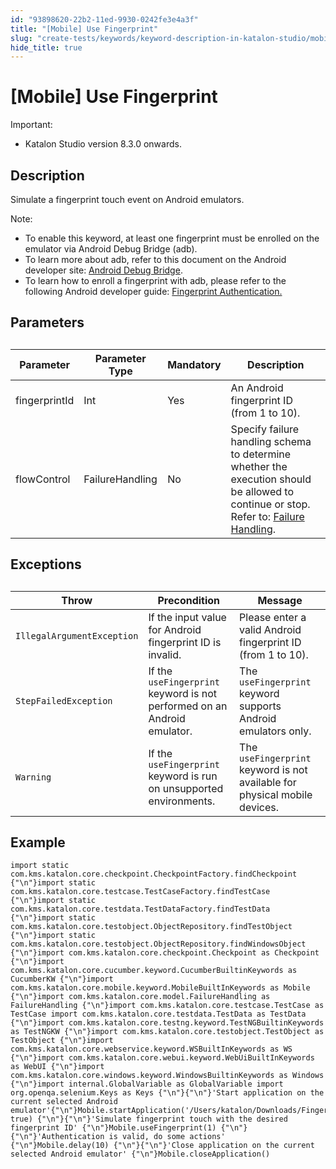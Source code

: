 ```yaml
---
id: "93898620-22b2-11ed-9930-0242fe3e4a3f"
title: "[Mobile] Use Fingerprint"
slug: "create-tests/keywords/keyword-description-in-katalon-studio/mobile-keywords/mobile-use-fingerprint"
hide_title: true
---
```


# <a id="id" class="anchor_top_offset"/><a id="ariaid-title1" class="anchor_top_offset"/>[Mobile] Use Fingerprint

<div xmlns="http://www.w3.org/1999/xhtml" className="note important note_important"><span className="note__title">Important:</span> 
  <ul className="ul"><li className="li">Katalon Studio version 8.3.0 onwards.</li></ul>
</div>

## Description

                        
<p xmlns="http://www.w3.org/1999/xhtml" className="p">Simulate a fingerprint touch event on Android emulators.</p> 
            
<div xmlns="http://www.w3.org/1999/xhtml" className="p">
  <div className="note note note_note"><span className="note__title">Note:</span> 
    <ul className="ul"><li className="li">To enable this keyword, at least one fingerprint must be enrolled on the emulator via Android Debug Bridge (adb).</li><li className="li">To learn more about adb, refer to this document on the Android developer site: <a className="xref j-external-link" href="https://developer.android.com/studio/command-line/adb" target="_blank">Android Debug Bridge</a>.</li><li className="li">To learn how to enroll a fingerprint with adb, please refer to the following Android developer guide: <a className="xref j-external-link" href="https://developer.android.com/about/versions/marshmallow/android-6.0.html#fingerprint-authentication" target="_blank">Fingerprint Authentication.</a></li></ul>
  </div>
</div>
        

## Parameters

                        
<div xmlns="http://www.w3.org/1999/xhtml" className="p">
  <table className="table anchor_top_offset" id="id__b525ba87-6c2c-44f5-ae71-26a4a0fa083d"><caption /><colgroup><col /><col /><col /><col /></colgroup><thead className="thead"><tr className><th className="entry anchor_top_offset" id="id__b525ba87-6c2c-44f5-ae71-26a4a0fa083d__entry__1">Parameter</th><th className="entry anchor_top_offset" id="id__b525ba87-6c2c-44f5-ae71-26a4a0fa083d__entry__2">Parameter Type</th><th className="entry anchor_top_offset" id="id__b525ba87-6c2c-44f5-ae71-26a4a0fa083d__entry__3">Mandatory</th><th className="entry anchor_top_offset" id="id__b525ba87-6c2c-44f5-ae71-26a4a0fa083d__entry__4">Description</th></tr></thead><tbody className="tbody"><tr className><td className="entry" headers="id__b525ba87-6c2c-44f5-ae71-26a4a0fa083d__entry__1 id__b525ba87-6c2c-44f5-ae71-26a4a0fa083d__entry__2 id__b525ba87-6c2c-44f5-ae71-26a4a0fa083d__entry__3 id__b525ba87-6c2c-44f5-ae71-26a4a0fa083d__entry__4 ">fingerprintId</td><td className="entry" headers="id__b525ba87-6c2c-44f5-ae71-26a4a0fa083d__entry__1 id__b525ba87-6c2c-44f5-ae71-26a4a0fa083d__entry__2 id__b525ba87-6c2c-44f5-ae71-26a4a0fa083d__entry__3 id__b525ba87-6c2c-44f5-ae71-26a4a0fa083d__entry__4 ">Int</td><td className="entry" headers="id__b525ba87-6c2c-44f5-ae71-26a4a0fa083d__entry__1 id__b525ba87-6c2c-44f5-ae71-26a4a0fa083d__entry__2 id__b525ba87-6c2c-44f5-ae71-26a4a0fa083d__entry__3 id__b525ba87-6c2c-44f5-ae71-26a4a0fa083d__entry__4 ">Yes</td><td className="entry" headers="id__b525ba87-6c2c-44f5-ae71-26a4a0fa083d__entry__1 id__b525ba87-6c2c-44f5-ae71-26a4a0fa083d__entry__2 id__b525ba87-6c2c-44f5-ae71-26a4a0fa083d__entry__3 id__b525ba87-6c2c-44f5-ae71-26a4a0fa083d__entry__4 ">An Android fingerprint ID (from 1 to 10).</td></tr><tr className><td className="entry" headers="id__b525ba87-6c2c-44f5-ae71-26a4a0fa083d__entry__1 id__b525ba87-6c2c-44f5-ae71-26a4a0fa083d__entry__2 id__b525ba87-6c2c-44f5-ae71-26a4a0fa083d__entry__3 id__b525ba87-6c2c-44f5-ae71-26a4a0fa083d__entry__4 ">flowControl</td><td className="entry" headers="id__b525ba87-6c2c-44f5-ae71-26a4a0fa083d__entry__1 id__b525ba87-6c2c-44f5-ae71-26a4a0fa083d__entry__2 id__b525ba87-6c2c-44f5-ae71-26a4a0fa083d__entry__3 id__b525ba87-6c2c-44f5-ae71-26a4a0fa083d__entry__4 ">FailureHandling</td><td className="entry" headers="id__b525ba87-6c2c-44f5-ae71-26a4a0fa083d__entry__1 id__b525ba87-6c2c-44f5-ae71-26a4a0fa083d__entry__2 id__b525ba87-6c2c-44f5-ae71-26a4a0fa083d__entry__3 id__b525ba87-6c2c-44f5-ae71-26a4a0fa083d__entry__4 ">No</td><td className="entry" headers="id__b525ba87-6c2c-44f5-ae71-26a4a0fa083d__entry__1 id__b525ba87-6c2c-44f5-ae71-26a4a0fa083d__entry__2 id__b525ba87-6c2c-44f5-ae71-26a4a0fa083d__entry__3 id__b525ba87-6c2c-44f5-ae71-26a4a0fa083d__entry__4 ">Specify failure handling schema to determine whether the execution should be allowed to continue or stop. Refer to: <a className="xref" href="/maintain/configure-failure-handling-settings-in-katalon-studio">Failure Handling</a>.</td></tr></tbody></table>
</div>
        

## Exceptions

                        
<div xmlns="http://www.w3.org/1999/xhtml" className="p">
  <table className="table anchor_top_offset" id="id__8068a10a-3be9-49e1-91b4-b10c9f904f57"><caption /><colgroup><col /><col /><col /></colgroup><thead className="thead"><tr className><th className="entry anchor_top_offset" id="id__8068a10a-3be9-49e1-91b4-b10c9f904f57__entry__1">Throw</th><th className="entry anchor_top_offset" id="id__8068a10a-3be9-49e1-91b4-b10c9f904f57__entry__2">Precondition</th><th className="entry anchor_top_offset" id="id__8068a10a-3be9-49e1-91b4-b10c9f904f57__entry__3">Message</th></tr></thead><tbody className="tbody"><tr className><td className="entry" headers="id__8068a10a-3be9-49e1-91b4-b10c9f904f57__entry__1 id__8068a10a-3be9-49e1-91b4-b10c9f904f57__entry__2 id__8068a10a-3be9-49e1-91b4-b10c9f904f57__entry__3 "><code className="ph codeph">IllegalArgumentException</code></td><td className="entry" headers="id__8068a10a-3be9-49e1-91b4-b10c9f904f57__entry__1 id__8068a10a-3be9-49e1-91b4-b10c9f904f57__entry__2 id__8068a10a-3be9-49e1-91b4-b10c9f904f57__entry__3 ">If the input value for Android fingerprint ID is invalid.</td><td className="entry" headers="id__8068a10a-3be9-49e1-91b4-b10c9f904f57__entry__1 id__8068a10a-3be9-49e1-91b4-b10c9f904f57__entry__2 id__8068a10a-3be9-49e1-91b4-b10c9f904f57__entry__3 ">Please enter a valid Android fingerprint ID (from 1 to 10).</td></tr><tr className><td className="entry" headers="id__8068a10a-3be9-49e1-91b4-b10c9f904f57__entry__1 id__8068a10a-3be9-49e1-91b4-b10c9f904f57__entry__2 id__8068a10a-3be9-49e1-91b4-b10c9f904f57__entry__3 "><code className="ph codeph">StepFailedException</code></td><td className="entry" headers="id__8068a10a-3be9-49e1-91b4-b10c9f904f57__entry__1 id__8068a10a-3be9-49e1-91b4-b10c9f904f57__entry__2 id__8068a10a-3be9-49e1-91b4-b10c9f904f57__entry__3 ">If the <code className="ph codeph">useFingerprint</code> keyword is not performed on an Android emulator.</td><td className="entry" headers="id__8068a10a-3be9-49e1-91b4-b10c9f904f57__entry__1 id__8068a10a-3be9-49e1-91b4-b10c9f904f57__entry__2 id__8068a10a-3be9-49e1-91b4-b10c9f904f57__entry__3 ">The <code className="ph codeph">useFingerprint</code> keyword supports Android emulators only.</td></tr><tr className><td className="entry" headers="id__8068a10a-3be9-49e1-91b4-b10c9f904f57__entry__1 id__8068a10a-3be9-49e1-91b4-b10c9f904f57__entry__2 id__8068a10a-3be9-49e1-91b4-b10c9f904f57__entry__3 "><code className="ph codeph">Warning</code></td><td className="entry" headers="id__8068a10a-3be9-49e1-91b4-b10c9f904f57__entry__1 id__8068a10a-3be9-49e1-91b4-b10c9f904f57__entry__2 id__8068a10a-3be9-49e1-91b4-b10c9f904f57__entry__3 ">If the <code className="ph codeph">useFingerprint</code> keyword is run on unsupported environments.</td><td className="entry" headers="id__8068a10a-3be9-49e1-91b4-b10c9f904f57__entry__1 id__8068a10a-3be9-49e1-91b4-b10c9f904f57__entry__2 id__8068a10a-3be9-49e1-91b4-b10c9f904f57__entry__3 ">The <code className="ph codeph">useFingerprint</code> keyword is not available for physical mobile devices.</td></tr></tbody></table>
</div>
        

## Example

                        
<div xmlns="http://www.w3.org/1999/xhtml" className="p">
  <pre className="pre codeblock"><code>import static com.kms.katalon.core.checkpoint.CheckpointFactory.findCheckpoint {"\n"}import static com.kms.katalon.core.testcase.TestCaseFactory.findTestCase {"\n"}import static com.kms.katalon.core.testdata.TestDataFactory.findTestData {"\n"}import static com.kms.katalon.core.testobject.ObjectRepository.findTestObject {"\n"}import static com.kms.katalon.core.testobject.ObjectRepository.findWindowsObject {"\n"}import com.kms.katalon.core.checkpoint.Checkpoint as Checkpoint {"\n"}import com.kms.katalon.core.cucumber.keyword.CucumberBuiltinKeywords as CucumberKW {"\n"}import com.kms.katalon.core.mobile.keyword.MobileBuiltInKeywords as Mobile {"\n"}import com.kms.katalon.core.model.FailureHandling as FailureHandling {"\n"}import com.kms.katalon.core.testcase.TestCase as TestCase import com.kms.katalon.core.testdata.TestData as TestData {"\n"}import com.kms.katalon.core.testng.keyword.TestNGBuiltinKeywords as TestNGKW {"\n"}import com.kms.katalon.core.testobject.TestObject as TestObject {"\n"}import com.kms.katalon.core.webservice.keyword.WSBuiltInKeywords as WS {"\n"}import com.kms.katalon.core.webui.keyword.WebUiBuiltInKeywords as WebUI {"\n"}import com.kms.katalon.core.windows.keyword.WindowsBuiltinKeywords as Windows {"\n"}import internal.GlobalVariable as GlobalVariable import org.openqa.selenium.Keys as Keys {"\n"}{"\n"}'Start application on the current selected Android emulator'{"\n"}Mobile.startApplication('/Users/katalon/Downloads/Fingerprint.apk', true) {"\n"}{"\n"}'Simulate fingerprint touch with the desired fingerprint ID' {"\n"}Mobile.useFingerprint(1) {"\n"}{"\n"}'Authentication is valid, do some actions' {"\n"}Mobile.delay(10) {"\n"}{"\n"}'Close application on the current selected Android emulator' {"\n"}Mobile.closeApplication()</code></pre>
</div>
        
